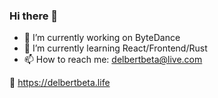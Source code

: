 ### Hi there 👋

- 🔭 I’m currently working on ByteDance
- 🌱 I’m currently learning React/Frontend/Rust
- 📫 How to reach me: delbertbeta@live.com

🔗 https://delbertbeta.life
